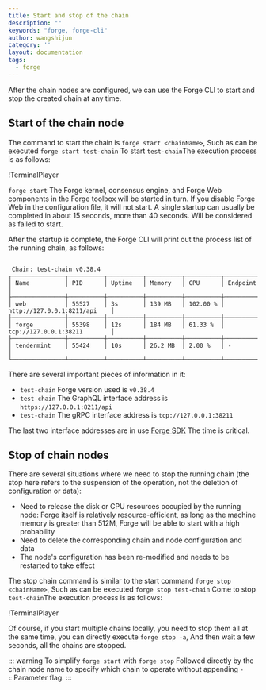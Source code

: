 ```yaml
---
title: Start and stop of the chain
description: ""
keywords: "forge, forge-cli"
author: wangshijun
category: ''
layout: documentation
tags:
  - forge
---
```


After the chain nodes are configured, we can use the Forge CLI to start and stop the created chain at any time.

## Start of the chain node

The command to start the chain is `forge start <chainName>`, Such as can be executed `forge start test-chain` To start `test-chain`The execution process is as follows:

!TerminalPlayer[](./images/6-start-chain.yml)

`forge start` The Forge kernel, consensus engine, and Forge Web components in the Forge toolbox will be started in turn. If you disable Forge Web in the configuration file, it will not start. A single startup can usually be completed in about 15 seconds, more than 40 seconds. Will be considered as failed to start.

After the startup is complete, the Forge CLI will print out the process list of the running chain, as follows:

```shell

 Chain: test-chain v0.38.4
┌───────────────┬──────────┬──────────┬──────────┬──────────┬──────────────────────────────┐
│ Name          │ PID      │ Uptime   │ Memory   │ CPU      │ Endpoint                     │
├───────────────┼──────────┼──────────┼──────────┼──────────┼──────────────────────────────┤
│ web           │ 55527    │ 3s       │ 139 MB   │ 102.00 % │ http://127.0.0.1:8211/api    │
├───────────────┼──────────┼──────────┼──────────┼──────────┼──────────────────────────────┤
│ forge         │ 55398    │ 12s      │ 184 MB   │ 61.33 %  │ tcp://127.0.0.1:38211        │
├───────────────┼──────────┼──────────┼──────────┼──────────┼──────────────────────────────┤
│ tendermint    │ 55424    │ 10s      │ 26.2 MB  │ 2.00 %   │ -                            │
└───────────────┴──────────┴──────────┴──────────┴──────────┴──────────────────────────────┘
```

There are several important pieces of information in it:

- `test-chain` Forge version used is `v0.38.4`
- `test-chain` The GraphQL interface address is `https://127.0.0.1:8211/api`
- `test-chain` The gRPC interface address is `tcp://127.0.0.1:38211`

The last two interface addresses are in use [Forge SDK]() The time is critical.

## Stop of chain nodes

There are several situations where we need to stop the running chain (the stop here refers to the suspension of the operation, not the deletion of configuration or data):

- Need to release the disk or CPU resources occupied by the running node: Forge itself is relatively resource-efficient, as long as the machine memory is greater than 512M, Forge will be able to start with a high probability
- Need to delete the corresponding chain and node configuration and data
- The node's configuration has been re-modified and needs to be restarted to take effect

The stop chain command is similar to the start command `forge stop <chainName>`, Such as can be executed `forge stop test-chain` Come to stop `test-chain`The execution process is as follows:

!TerminalPlayer[](./images/7-stop-chain.yml)

Of course, if you start multiple chains locally, you need to stop them all at the same time, you can directly execute `forge stop -a`, And then wait a few seconds, all the chains are stopped.

::: warning
To simplify `forge start` with `forge stop` Followed directly by the chain node name to specify which chain to operate without appending `-c` Parameter flag.
:::
